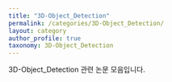 ```yaml
---
title: "3D-Object_Detection"
permalink: /categories/3D-Object_Detection/
layout: category
author_profile: true
taxonomy: 3D-Object_Detection
---
```


3D-Object_Detection 관련 논문 모음입니다.
